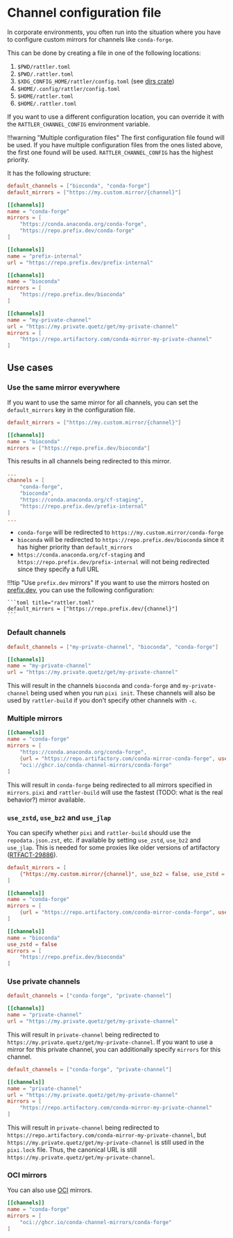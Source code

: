# Channel configuration file

In corporate environments, you often run into the situation where you have to configure custom mirrors for channels like `conda-forge`.

This can be done by creating a file in one of the following locations:

1. `$PWD/rattler.toml`
2. `$PWD/.rattler.toml`
3. `$XDG_CONFIG_HOME/rattler/config.toml` (see [dirs crate](https://crates.io/crates/dirs))
4. `$HOME/.config/rattler/config.toml`
5. `$HOME/rattler.toml`
6. `$HOME/.rattler.toml`

If you want to use a different configuration location, you can override it with the `RATTLER_CHANNEL_CONFIG` environment variable.

!!!warning "Multiple configuration files"
    The first configuration file found will be used. If you have multiple configuration files from the ones listed above, the first one found will be used.
    `RATTLER_CHANNEL_CONFIG` has the highest priority.

It has the following structure:

```toml
default_channels = ["bioconda", "conda-forge"]
default_mirrors = ["https://my.custom.mirror/{channel}"]

[[channels]]
name = "conda-forge"
mirrors = [
    "https://conda.anaconda.org/conda-forge",
    "https://repo.prefix.dev/conda-forge"
]

[[channels]]
name = "prefix-internal"
url = "https://repo.prefix.dev/prefix-internal"

[[channels]]
name = "bioconda"
mirrors = [
    "https://repo.prefix.dev/bioconda"
]

[[channels]]
name = "my-private-channel"
url = "https://my.private.quetz/get/my-private-channel"
mirrors = [
    "https://repo.artifactory.com/conda-mirror-my-private-channel"
]
```

## Use cases

### Use the same mirror everywhere

If you want to use the same mirror for all channels, you can set the `default_mirrors` key in the configuration file.

```toml title="rattler.toml"
default_mirrors = ["https://my.custom.mirror/{channel}"]

[[channels]]
name = "bioconda"
mirrors = ["https://repo.prefix.dev/bioconda"]
```

This results in all channels being redirected to this mirror.

```toml title="pixi.toml"
...
channels = [
    "conda-forge",
    "bioconda",
    "https://conda.anaconda.org/cf-staging",
    "https://repo.prefix.dev/prefix-internal"
]
...
```

- `conda-forge` will be redirected to `https://my.custom.mirror/conda-forge`
- `bioconda` will be redirected to `https://repo.prefix.dev/bioconda` since it has higher priority than `default_mirrors`
- `https://conda.anaconda.org/cf-staging` and `https://repo.prefix.dev/prefix-internal` will not being redirected since they specify a full URL

!!!tip "Use `prefix.dev` mirrors"
    If you want to use the mirrors hosted on [prefix.dev](https://prefix.dev), you can use the following configuration:

    ```toml title="rattler.toml"
    default_mirrors = ["https://repo.prefix.dev/{channel}"]
    ```

### Default channels

```toml title="rattler.toml"
default_channels = ["my-private-channel", "bioconda", "conda-forge"]

[[channels]]
name = "my-private-channel"
url = "https://my.private.quetz/get/my-private-channel"
```

This will result in the channels `bioconda` and `conda-forge` and `my-private-channel` being used when you run `pixi init`. These channels will also be used by `rattler-build` if you don't specify other channels with `-c`.

### Multiple mirrors

```toml title="rattler.toml"
[[channels]]
name = "conda-forge"
mirrors = [
    "https://conda.anaconda.org/conda-forge",
    {url = "https://repo.artifactory.com/conda-mirror-conda-forge", use_zstd = false}
    "oci://ghcr.io/conda-channel-mirrors/conda-forge"
]
```

This will result in `conda-forge` being redirected to all mirrors specified in `mirrors`.
`pixi` and `rattler-build` will use the fastest (TODO: what is the real behavior?) mirror available.

### `use_zstd`, `use_bz2` and `use_jlap`

You can specify whether `pixi` and `rattler-build` should use the `repodata.json.zst`, etc. if available by setting `use_zstd`, `use_bz2` and `use_jlap`.
This is needed for some proxies like older versions of artifactory ([RTFACT-29886](https://jfrog.atlassian.net/jira/software/c/projects/RTFACT/issues/RTFACT-29886)).

```toml title="rattler.toml"
default_mirrors = [
    {"https://my.custom.mirror/{channel}", use_bz2 = false, use_zstd = false}
]

[[channels]]
name = "conda-forge"
mirrors = [
    {url = "https://repo.artifactory.com/conda-mirror-conda-forge", use_zstd = false}
]

[[channels]]
name = "bioconda"
use_zstd = false
mirrors = [
    "https://repo.prefix.dev/bioconda"
]
```

### Use private channels

```toml title="rattler.toml"
default_channels = ["conda-forge", "private-channel"]

[[channels]]
name = "private-channel"
url = "https://my.private.quetz/get/my-private-channel"
```

This will result in `private-channel` being redirected to `https://my.private.quetz/get/my-private-channel`.
If you want to use a mirror for this private channel, you can additionally specify `mirrors` for this channel.

```toml title="rattler.toml"
default_channels = ["conda-forge", "private-channel"]

[[channels]]
name = "private-channel"
url = "https://my.private.quetz/get/my-private-channel"
mirrors = [
    "https://repo.artifactory.com/conda-mirror-my-private-channel"
]
```

This will result in `private-channel` being redirected to `https://repo.artifactory.com/conda-mirror-my-private-channel`, but `https://my.private.quetz/get/my-private-channel` is still used in the `pixi.lock` file. Thus, the canonical URL is still `https://my.private.quetz/get/my-private-channel`.

### OCI mirrors

You can also use [OCI](https://opencontainers.org/) mirrors.

```toml title="rattler.toml"
[[channels]]
name = "conda-forge"
mirrors = [
    "oci://ghcr.io/conda-channel-mirrors/conda-forge"
]
```
